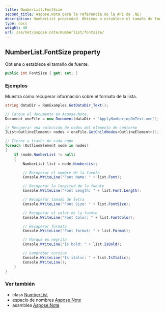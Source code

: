 ```yaml
---
title: NumberList.FontSize
second_title: Aspose.Note para la referencia de la API de .NET
description: NumberList propiedad. Obtiene o establece el tamaño de fuente.
type: docs
weight: 40
url: /es/net/aspose.note/numberlist/fontsize/
---
```

## NumberList.FontSize property

Obtiene o establece el tamaño de fuente.

```csharp
public int FontSize { get; set; }
```

### Ejemplos

Muestra cómo recuperar información sobre el formato de la lista.

```csharp
string dataDir = RunExamples.GetDataDir_Text();

// Cargue el documento en Aspose.Note.
Document oneFile = new Document(dataDir + "ApplyNumberingOnText.one");

// Recuperar una colección de nodos del elemento de contorno
IList<OutlineElement> nodes = oneFile.GetChildNodes<OutlineElement>();

// Iterar a través de cada nodo
foreach (OutlineElement node in nodes)
{
    if (node.NumberList != null)
    {
        NumberList list = node.NumberList;

        // Recuperar el nombre de la fuente
        Console.WriteLine("Font Name: " + list.Font);

        // Recuperar la longitud de la fuente
        Console.WriteLine("Font Length: " + list.Font.Length);

        // Recuperar tamaño de letra
        Console.WriteLine("Font Size: " + list.FontSize);

        // Recuperar el color de la fuente
        Console.WriteLine("Font Color: " + list.FontColor);

        // Recuperar formato
        Console.WriteLine("Font format: " + list.Format);

        // Marque en negrita
        Console.WriteLine("Is bold: " + list.IsBold);

        // Comprobar cursiva
        Console.WriteLine("Is italic: " + list.IsItalic);
        Console.WriteLine();
    }
}
```

### Ver también

* class [NumberList](../)
* espacio de nombres [Aspose.Note](../../numberlist/)
* asamblea [Aspose.Note](../../../)


